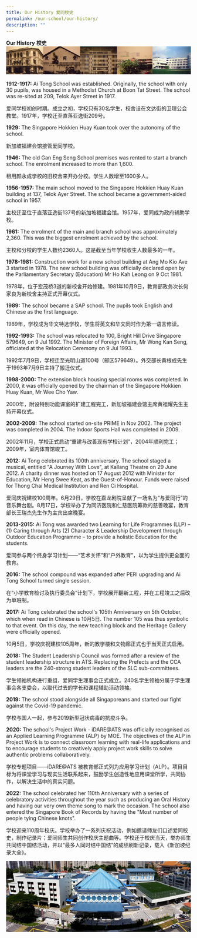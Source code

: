 ```yaml
---
title: Our History 爱同校史
permalink: /our-school/our-history/
description: ""
---
```

**Our History** **校史**
![](/images/ourhist.jpeg)

**1912-1917:** Ai Tong School was established. Originally, the school with only 30 pupils, was housed in a Methodist Church at Boon Tat Street. The school was re-sited at 209, Telok Ayer Street in 1917.

爱同学校初创时期。成立之初，学校只有30名学生，校舍设在文达街的卫理公会教堂。1917年，学校迁至直落亚逸街209号。

**1929:** The Singapore Hokkien Huay Kuan took over the autonomy of the school.

新加坡福建会馆接管爱同学校。

**1946:** The old Gan Eng Seng School premises was rented to start a branch school. The enrolment increased to more than 1,600.

租用颜永成学校的旧校舍来开办分校。学生人数增至1600多人。

**1956-1957:** The main school moved to the Singapore Hokkien Huay Kuan building at 137, Telok Ayer Street. The school became a government-aided school in 1957.

主校迁至位于直落亚逸街137号的新加坡福建会馆。1957年，爱同成为政府辅助学校。

**1961:** The enrolment of the main and branch school was approximately 2,360. This was the biggest enrolment achieved by the school.

主校和分校的学生人数约2360人。这是截至当年学校收生人数最多的一年。

**1978-1981:** Construction work for a new school building at Ang Mo Kio Ave 3 started in 1978. The new school building was officially declared open by the Parliamentary Secretary (Education) Mr Ho Kah Leong on 9 Oct 1981.

1978年，位于宏茂桥3道的新校舍开始修建。1981年10月9日，教育部政务次长何家良为新校舍主持正式开幕仪式。

**1989:** The school became a SAP school. The pupils took English and Chinese as the first language.

1989年，学校成为华文特选学校，学生将英文和华文同时作为第一语言修读。

**1992-1993:** The school was relocated to 100, Bright Hill Drive Singapore 579649, on 9 Jul 1992. The Minister of Foreign Affairs, Mr Wong Kan Seng, officiated at the Relocation Ceremony on 9 Jul 1993.

1992年7月9日，学校迁至光明山道100号（邮区579649）。外交部长黄根成先生于1993年7月9日主持了搬迁仪式。

**1998-2000:** The extension block housing special rooms was completed. In 2000, it was officially opened by the chairman of the Singapore Hokkien Huay Kuan, Mr Wee Cho Yaw.

2000年，附设特别功能课室的扩建工程完工，新加坡福建会馆主席黄祖耀先生主持开幕仪式。

**2002-2009:** The school started on-site PRIME in Nov 2002. The project was completed in 2004. The Indoor Sports Hall was completed in 2009.

2002年11月，学校正式启动“重建与改善现有学校计划”，2004年顺利完工；2009年，室内体育馆竣工。

**2012:** Ai Tong celebrated its 100th anniversary. The school staged a musical, entitled "A Journey With Love", at Kallang Theatre on 29 June 2012. A charity dinner was hosted on 17 August 2012 with Minister for Education, Mr Heng Swee Keat, as the Guest-of-Honour. Funds were raised for Thong Chai Medical Institution and Ren Ci Hospital.

爱同庆祝建校100周年。6月29日，学校在嘉龙剧院呈献了一场名为“与爱同行”的音乐舞台剧。8月17日，学校举办了为同济医院和仁慈医院筹款的慈善晚宴，教育部长王瑞杰先生作为主宾出席晚宴。

**2013-2015:** Ai Tong was awarded two Learning for Life Programmes (LLP) – (1) Caring through Arts (2) Character & Leadership Development through Outdoor Education Programme – to provide a holistic Education for the students.

爱同参与两个终身学习计划——“艺术关怀”和“户外教育”，以为学生提供更全面的教育。

**2016:** The school compound was expanded after PERI upgrading and Ai Tong School turned single session.

在“小学教育检讨及执行委员会”计划下，学校展开翻新工程，并在工程竣工之后改为单班制。

**2017:** Ai Tong celebrated the school's 105th Anniversary on 5th October, which when read in Chinese is 10月5日. The number 105 was thus symbolic to that event. On this day, the new teaching block and the Heritage Gallery were officially opened.

10月5日，学校庆祝建校105周年，新的教学楼和文物廊正式也于当天正式启用。

**2018:** The Student Leadership Council was formed after a review of the student leadership structure in ATS.  Replacing the Prefects and the CCA leaders are the 240-strong student leaders of the SLC sub-committees.

学生领袖机构进行重组，爱同学生理事会正式成立。240名学生领袖分属于学生理事会各支委会，以取代过去的学长和课程辅助活动领袖。

**2019:** The school stood alongside all Singaporeans and started our fight against the Covid-19 pandemic.

学校与国人一起，参与2019新型冠状病毒的抗疫斗争。

**2020:** The school's Project Work - iDARE@ATS was officially recognised as an Applied Learning Programme (ALP) by MOE. The objectives of the ALP in Project Work is to connect classroom learning with real-life applications and to encourage students to creatively apply project work skills to solve authentic problems collaboratively.

学校专题项目——iDARE@ATS 被教育部正式列为应用学习计划（ALP）。项目目标为将课堂学习与现实生活联系起来，鼓励学生创造性地应用课堂所学，共同协作，以解决生活中的真实问题。

**2022:** The school celebrated her 110th Anniversary with a series of celebratory activities throughout the year such as producing an Oral History and having our very own theme song to mark the occasion. The school also entered the Singapore Book of Records by having the "Most number of people tying Chinese knots".

学校迎来110周年校庆。学校举办了一系列庆祝活动，例如邀请师友们口述爱同校史，制作纪录片；爱同师生共同创作校庆主题曲等。学校还于校庆当天，举办师生共同结中国结活动，并以“最多人同时结中国结”的成绩刷新记录，载入《新加坡纪录大全》。


![](/images/Ai%20Tong,%202016.jpeg)